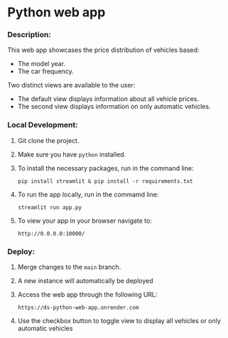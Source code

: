 # Python web app

### **Description:**

This web app showcases the price distribution of vehicles based:

- The model year.
- The car frequency.

Two distinct views are available to the user:

- The default view displays information about all vehicle prices.
- The second view displays information on only automatic vehicles.

### **Local Development:**

1. Git clone the project.
2. Make sure you have `python` installed.
3. To install the necessary packages, run in the command line:

   `pip install streamlit & pip install -r requirements.txt`

4. To run the app locally, run in the commamd line:

   `streamlit run app.py`

5. To view your app in your browser navigate to:

   `http://0.0.0.0:10000/`

### **Deploy:**

1. Merge changes to the `main` branch.
2. A new instance will automatically be deployed
3. Access the web app through the following URL:

   `https://ds-python-web-app.onrender.com`

4. Use the checkbox button to toggle view to display all vehicles or only automatic vehicles
